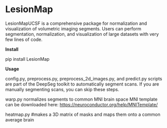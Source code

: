 # LesionMap
LesionMapUCSF is a comprehensive package for normalization and visualization of volumetric imaging segments. Users can perform segmentation, normalization, and visualization of large datasets with very few lines of code. 

**Install**

pip install LesionMap

**Usage**

config.py, preprocess.py, preprocess_2d_images.py, and predict.py scripts are part of the DeepSeg toolkit to automatically segment scans. If you are manually segmenting scans, you can skip these steps.

warp.py normalizes segments to common MNI brain space 
MNI template can be downloaded here: https://neuroconductor.org/help/MNITemplate/

heatmap.py #makes a 3D matrix of masks and maps them onto a common average brain

